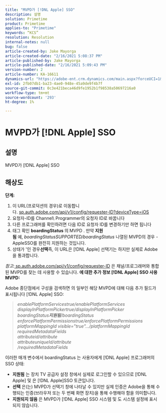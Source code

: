 ```yaml
---
title: "MVPD가 [!DNL Apple] SSO"
description: 설명
solution: Primetime
product: Primetime
applies-to: "Primetime"
keywords: “KCS”
resolution: Resolution
internal-notes: null
bug: false
article-created-by: Jake Mayorga
article-created-date: "2/16/2021 5:08:37 PM"
article-published-by: Jake Mayorga
article-published-date: "2/16/2021 5:09:43 PM"
version-number: 2
article-number: KA-16611
dynamics-url: "https://adobe-ent.crm.dynamics.com/main.aspx?forceUCI=1&pagetype=entityrecord&etn=knowledgearticle&id=4bf38297-7970-eb11-a812-00224809a536"
exl-id: 2fb07db1-ba23-4ae0-948e-45a9de9f4b7f
source-git-commit: 0c3e421beca46d9fe1952b1f98538a50697216a0
workflow-type: tm+mt
source-wordcount: '293'
ht-degree: 1%

---
```


# MVPD가 [!DNL Apple] SSO

## 설명


MVPD가 [!DNL Apple] SSO


## 해상도

<b>단계:</b>
1. 이 URL(프로덕션의 경우)로 이동합니다. [sp.auth.adobe.com/api/v1/config/requester-ID?deviceType=iOS](http://sp.auth.adobe.com/api/v1/config/ABC?deviceType=iOS)
2. 요청자-ID를 Channel\ Programmer의 요청자 ID로 바꿉니다
3. 다른 프로그래머를 확인하려면 다음 ID로 요청자 ID를 변경하기만 하면 됩니다
4. 태그 확인 <b>boardingStatus </b>의<b> </b>MVPD . 만약 <b>지원됨</b> 예, *boardingStatusSUPPORTED/boardingStatus* 나열된 MVPD의 경우 - AppleSSO를 완전히 지원하는 것입니다.
5. 상태가 &#39;인 경우<b>선택</b>즉, 이 URL은 [!DNL Apple] 선택기는 하지만 실제로 Adobe을 통과합니다.


*참고:*[ sp.auth.adobe.com/api/v1/config/requester-ID](http://sp.auth.adobe.com/api/v1/config/ABC?deviceType=iOS) 은 채널/프로그래머와 통합된 MVPD를 찾는 데 사용할 수 있습니다.  <b>에 대한 추가 정보 [!DNL Apple] SSO 사용 MVPD:</b>

Adobe 종단점에서 구성을 검색하면 의 일부인 해당 MVPD에 대해 다음 추가 필드가 표시됩니다 [!DNL Apple] SSO:


> *enablePlatformServicestrue/enablePlatformServices<br>displayInPlatformPickertrue/displayInPlatformPicker<br>boardingStatus<b>지원됨</b>/boardingStatus<br>enforcePlatformPermissionstrue/enforcePlatformPermissions<br>platformMappingId visible=&quot;true&quot;.../platformMappingId<br>requiredMetadataFields<br>attributeid/attribute<br>attributeuniqueId/attribute<br>/requiredMetadataFields*


이러한 매개 변수에서 boardingStatus 는 사용자에게 [!DNL Apple] 프로그래머의 SSO 상태:

- <b>지원됨</b> 는 장치 TV 공급자 설정 창에서 실제로 로그인할 수 있으므로 [!DNL Apple] 및 은 [!DNL Apple]SSO 토큰입니다.
- <b>선택</b> 은(는) MVPD가 선택기 창에 나타날 수 있지만 실제 인증은 Adobe을 통해 수행되는 인증(브라우저 또는 두 번째 화면 장치)을 통해 수행해야 함을 의미합니다.
- <b>지원되지 않음</b> 은 MVPD가 [!DNL Apple] SSO 시스템 및 도 시스템 설정에 표시되지 않습니다.
